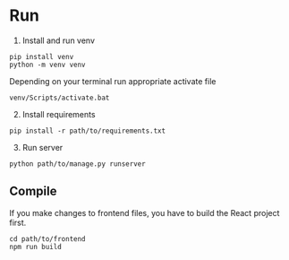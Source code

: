 # Run

1. Install and run venv

```
pip install venv
python -m venv venv
```

Depending on your terminal run appropriate activate file

```
venv/Scripts/activate.bat
```


2. Install requirements

```
pip install -r path/to/requirements.txt
```

3. Run server

```
python path/to/manage.py runserver
```


## Compile 

If you make changes to frontend files, you have to build the React project first.

```
cd path/to/frontend
npm run build
```